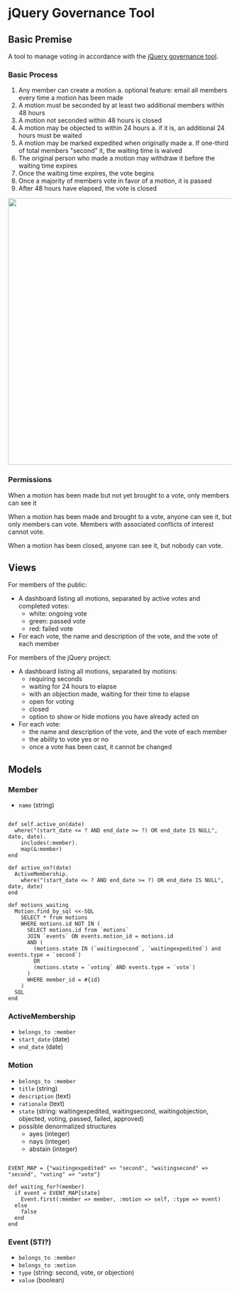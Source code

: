 # jQuery Governance Tool

## Basic Premise

A tool to manage voting in accordance with the [jQuery governance tool][governance].

### Basic Process

1. Any member can create a motion
   a. optional feature: email all members every time a motion has been made
2. A motion must be seconded by at least two additional members within 48 hours
3. A motion not seconded within 48 hours is closed
4. A motion may be objected to within 24 hours
   a. if it is, an additional 24 hours must be waited
5. A motion may be marked expedited when originally made
   a. If one-third of total members "second" it, the waiting time is waived
6. The original person who made a motion may withdraw it before the waiting time expires
7. Once the waiting time expires, the vote begins
8. Once a majority of members vote in favor of a motion, it is passed
9. After 48 hours have elapsed, the vote is closed

<img src="https://img.skitch.com/20101127-kirs2sywrnhfahry1imd2xiw13.png" width="600" />

### Permissions

When a motion has been made but not yet brought to a vote, only members can see it

When a motion has been made and brought to a vote, anyone can see it, but only members
can vote. Members with associated conflicts of interest cannot vote.

When a motion has been closed, anyone can see it, but nobody can vote.

## Views

For members of the public:

* A dashboard listing all motions, separated by active votes and completed votes:
  * white: ongoing vote
  * green: passed vote
  * red: failed vote
* For each vote, the name and description of the vote, and the vote of each member

For members of the jQuery project:

* A dashboard listing all motions, separated by motions:
  * requiring seconds
  * waiting for 24 hours to elapse
  * with an objection made, waiting for their time to elapse
  * open for voting
  * closed
  * option to show or hide motions you have already acted on
* For each vote:
  * the name and description of the vote, and the vote of each member
  * the ability to vote yes or no
  * once a vote has been cast, it cannot be changed

## Models

### Member

* `name` (string)

<pre><code>
def self.active_on(date)
  where("(start_date <= ? AND end_date >= ?) OR end_date IS NULL", date, date).
    includes(:member).
    map(&:member)
end

def active_on?(date)
  ActiveMembership.
    where("(start_date <= ? AND end_date >= ?) OR end_date IS NULL", date, date)
end

def motions_waiting
  Motion.find_by_sql &lt;&lt;-SQL
    SELECT * from motions
    WHERE motions.id NOT IN (
      SELECT motions.id from `motions`
      JOIN `events` ON events.motion_id = motions.id
      AND (
        (motions.state IN (`waitingsecond`, `waitingexpedited`) and events.type = `second`)
        OR
        (motions.state = `voting` AND events.type = `vote`)
      )
      WHERE member_id = #{id}
    )
  SQL
end
</code></pre>

### ActiveMembership

* `belongs_to :member`
* `start_date` (date)
* `end_date` (date)

### Motion

* `belongs_to :member`
* `title` (string)
* `description` (text)
* `rationale` (text)
* `state` (string: waitingexpedited, waitingsecond, waitingobjection, objected, voting, passed, failed, approved)
* possible denormalized structures
  * ayes (integer)
  * nays (integer)
  * abstain (integer)

<pre><code>
EVENT_MAP = {"waitingexpedited" => "second", "waitingsecond" => "second", "voting" => "vote"}

def waiting_for?(member)
  if event = EVENT_MAP[state]
    Event.first(:member => member, :motion => self, :type => event)
  else
    false
  end
end
</code></pre>

### Event (STI?)

* `belongs_to :member`
* `belongs_to :motion`
* `type` (string: second, vote, or objection)
* `value` (boolean)


[governance]: https://groups.google.com/group/jquery-team-public/browse_thread/thread/3e7168383e151eb2
